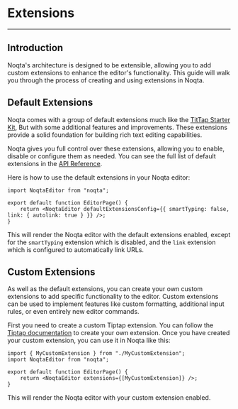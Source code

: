 # Extensions

---

## Introduction

Noqta's architecture is designed to be extensible, allowing you to add custom extensions to enhance the editor's functionality. This guide will walk you through the process of creating and using extensions in Noqta.

## Default Extensions

Noqta comes with a group of default extensions much like the [TitTap Starter Kit](https://tiptap.dev/docs/editor/extensions/functionality/starterkit), But with some additional features and improvements. These extensions provide a solid foundation for building rich text editing capabilities.

Noqta gives you full control over these extensions, allowing you to enable, disable or configure them as needed. You can see the full list of default extensions in the [API Reference](/docs/api#DefaultExtensions).

Here is how to use the default extensions in your Noqta editor:

```tsx
import NoqtaEditor from "noqta";

export default function EditorPage() {
	return <NoqtaEditor defaultExtensionsConfig={{ smartTyping: false, link: { autolink: true } }} />;
}
```

This will render the Noqta editor with the default extensions enabled, except for the `smartTyping` extension which is disabled, and the `link` extension which is configured to automatically link URLs.

## Custom Extensions

As well as the default extensions, you can create your own custom extensions to add specific functionality to the editor. Custom extensions can be used to implement features like custom formatting, additional input rules, or even entirely new editor commands.

First you need to create a custom Tiptap extension. You can follow the [Tiptap documentation](https://tiptap.dev/docs/editor/extensions/custom-extensions) to create your own extension. Once you have created your custom extension, you can use it in Noqta like this:

```tsx
import { MyCustomExtension } from "./MyCustomExtension";
import NoqtaEditor from "noqta";

export default function EditorPage() {
	return <NoqtaEditor extensions={[MyCustomExtension]} />;
}
```

This will render the Noqta editor with your custom extension enabled.
